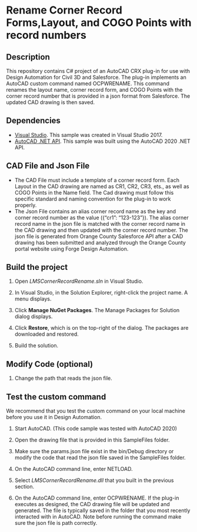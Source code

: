 # Rename Corner Record Forms,Layout, and COGO Points with record numbers

## Description

This repository contains C# project of an AutoCAD CRX plug-in for use with Design Automation for Civil 3D and Salesforce. The plug-in implements an AutoCAD custom command named OCPWRENAME. This command renames the layout name, corner record form, and COGO Points with the corner record number that is provided in a json format from Salesforce. The updated CAD drawing is then saved.

## Dependencies
-  [Visual Studio](https://visualstudio.microsoft.com/downloads/). This sample was created in Visual Studio 2017.
-  [AutoCAD .NET API](https://www.nuget.org/packages/AutoCAD.NET/23.1.0). This sample was built using the AutoCAD 2020 .NET API.

## CAD File and Json File
- The CAD File must include a template of a corner record form. Each Layout in the CAD drawing are named as CR1, CR2, CR3, ets., as well as COGO Points in the Name field. The Cad drawing must follow this specific standard and naming convention for the plug-in to work properly.
- The Json File contains an alias corner record name as the key and corner record number as the value ({“cr1”: “123-123”}). The alias corner record name in the json file is matched with the corner record name in the CAD drawing and then updated with the corner record number. The json file is generated from Orange County Salesforce API after a CAD drawing has been submitted and analyzed through the Orange County portal website using Forge Design Automation.

## Build the project

1. Open *LMSCornerRecordRename.sln* in Visual Studio.

2. In Visual Studio, in the Solution Explorer, right-click the project name. A menu displays.

3. Click **Manage NuGet Packages**. The Manage Packages for Solution dialog displays.

4. Click **Restore**, which is on the top-right of the dialog. The packages are downloaded and restored.

5. Build the solution. 
## Modify Code (optional)

1. Change the path that reads the json file.

## Test the custom command

We recommend that you test the custom command on your local machine before you use it in Design Automation.

1. Start AutoCAD. (This code sample was tested with AutoCAD 2020)

2. Open the drawing file that is provided in this SampleFiles folder.

3. Make sure the params.json file exist in the bin/Debug directory or modify the code that read the json file saved in the SampleFiles folder.

4. On the AutoCAD command line, enter NETLOAD.

5. Select *LMSCornerRecordRename.dll* that you built in the previous section.

6. On the AutoCAD command line, enter OCPWRENAME. If the plug-in executes as designed, the CAD drawing file will be updated and generated. The file is typically saved in the folder that you most recently interacted with in AutoCAD. Note before running the command make sure the json file is path correctly. 
